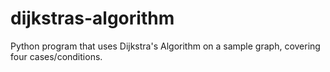 # dijkstras-algorithm
Python program that uses Dijkstra's Algorithm on a sample graph, covering four cases/conditions.
